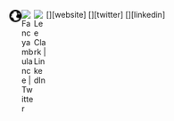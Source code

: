 [<img align="left" alt="leeclark.co.uk" width="22px" src="https://raw.githubusercontent.com/iconic/open-iconic/master/svg/globe.svg" />][website]
[<img align="left" alt="Fancyambulance | Twitter" width="22px" src="https://cdn.jsdelivr.net/npm/simple-icons@v3/icons/twitter.svg" />][twitter]
[<img align="left" alt="Lee Clark | LinkedIn" width="22px" src="https://cdn.jsdelivr.net/npm/simple-icons@v3/icons/linkedin.svg" />][linkedin]
